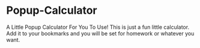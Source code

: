 # Popup-Calculator
A Little Popup Calculator For You To Use!
This is just a fun little calculator. Add it to your bookmarks and you will be set for homework or whatever you want.
